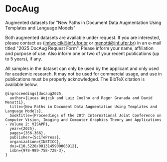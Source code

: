 # DocAug
Augmented datasets for "New Paths in Document Data Augmentation Using Templates and Language Models"

Both augmented datasets are available under request. If you are interested, please contact us (lmlwojcik@inf.ufpr.br or menotti@inf.ufpr.br) in an e-mail titled "2025 DocAug Request Form". Please inform your name, affiliation and purpose of use. Also inform one or two of your recent publications (up to 5 years), if any.

All samples in the dataset can only be used by the applicant and only used for academic research. It may not be used for commercial usage, and use in publications must be properly acknowledged. The BibTeX citation is available below.

```
@inproceedings{docaug2025,
  author={Lucas Wojcik and Luiz Coelho and Roger Granada and David Menotti},
  title={New Paths in Document Data Augmentation Using Templates and Language Models},
  booktitle={Proceedings of the 20th International Joint Conference on Computer Vision, Imaging and Computer Graphics Theory and Applications - Volume 2: VISAPP},
  year={2025},
  pages={356-366},
  publisher={SciTePress},
  organization={INSTICC},
  doi={10.5220/0013145900003912},
  isbn={978-989-758-728-3},
}
```
